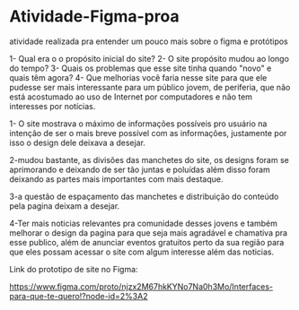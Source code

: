 # Atividade-Figma-proa
atividade realizada pra entender um pouco mais sobre o figma e protótipos 



1- Qual era o o propósito inicial do site? 
2- O site propósito mudou ao longo do tempo? 
3- Quais os problemas que esse site tinha quando "novo" e quais têm agora? 
4- Que melhorias você faria nesse site para que ele pudesse ser mais interessante para um público jovem, de periferia, que não está acostumado ao uso de Internet por computadores e não tem interesses por notícias. 

1- O site mostrava o máximo de informações possíveis pro usuário na intenção de ser o mais breve possível com as informações, justamente por isso o design dele deixava a desejar. 

2-mudou bastante, as divisões das manchetes do site, os designs foram se aprimorando e deixando de ser tão juntas e poluídas além disso foram deixando as partes mais importantes com mais destaque. 

3-a questão de espaçamento das manchetes e distribuição do conteúdo pela pagina deixam a desejar.

4-Ter mais noticias relevantes pra comunidade desses jovens e também melhorar o design da pagina para que seja mais agradável e chamativa pra esse publico, além de anunciar eventos gratuitos perto da sua região para que eles possam acessar o site com algum interesse além das noticias. 

Link do prototipo de site no Figma:

https://www.figma.com/proto/njzx2M67hkKYNo7Na0h3Mo/Interfaces-para-que-te-quero!?node-id=2%3A2
